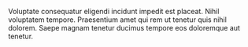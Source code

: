 Voluptate consequatur eligendi incidunt impedit est placeat. Nihil voluptatem tempore. Praesentium amet qui rem ut tenetur quis nihil dolorem. Saepe magnam tenetur ducimus tempore eos doloremque aut tenetur.